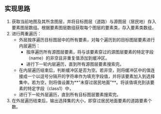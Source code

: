 ##  实现思路

1. 获取当前地图及其所含图层，并将目标图层（道路）与源图层（居民地）存入要素图层数组。根据要素图层数组获取每个图层的要素类，存入要素类数组，
2. 进行两重遍历：
    - 外层按序遍历目标图层中的所有要素，对每个遍历到的目标图层要素进行内层遍历：
        - 按序遍历所有源图层要素，将与该要素穿过的源图层要素的特定字段（name）的非空且非重复值添加到缓冲区。
        - 进行下一轮内层遍历，直到所有源图层要素搜索完。
    - 在内层遍历结束后，判断缓冲区是否为空。若非空，则将缓冲区中的值连接成一个以逗号分隔开的字符串作为填充字段值，并将该要素加入到选择集中。若为空，则将值设置为**“未穿过居民地面”**。将该值填充到该要素的特定字段（class1）中，
    - 进行下一轮外层遍历，直到所有目标图层要素搜索完。
3. 在外层遍历结束后，输出选择集的大小，即穿过居民地面要素的道路要素个数。